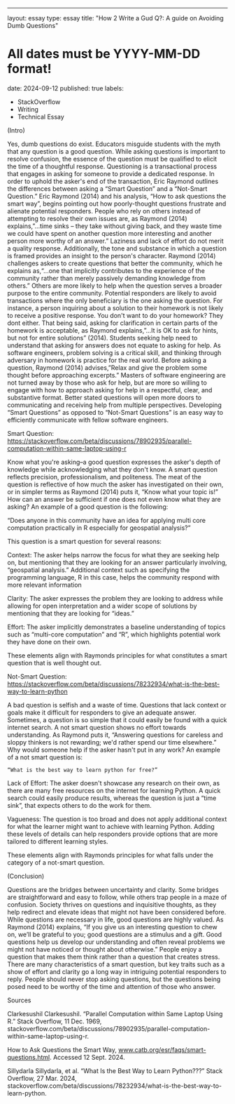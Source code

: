 ---
layout: essay
type: essay
title: "How 2 Write a Gud Q?: A guide on Avoiding Dumb Questions"
# All dates must be YYYY-MM-DD format!
date: 2024-09-12
published: true
labels:
  - StackOverflow
  - Writing
  - Technical Essay

(Intro)

Yes, dumb questions do exist. Educators misguide students with the myth that  any question is a good question. While asking questions is important to resolve confusion, the essence of the question must be qualified to elicit the time of a thoughtful response. Questioning is a transactional process that engages in asking for someone to provide a dedicated response. In order to uphold the asker's end of the transaction, Eric Raymond outlines the differences between asking a “Smart Question” and a “Not-Smart Question.” Eric Raymond (2014) and his analysis, “How to ask questions the smart way”, begins pointing out how poorly-thought questions frustrate and alienate potential responders. People who rely on others instead of attempting to resolve their own issues are, as Raymond (2014) explains,”...time sinks – they take without giving back, and they waste time we could have spent on another question more interesting and another person more worthy of an answer.” Laziness and lack of effort do not merit a quality response. 
Additionally, the tone and substance in which a question is framed provides an insight to the person's character. Raymond (2014) challenges askers to create questions that better the community, which he explains as,“...one that implicitly contributes to the experience of the community rather than merely passively demanding knowledge from others.” Others are more likely to help when the question serves a broader purpose to the entire community. Potential responders are likely to avoid transactions where the only beneficiary is the one asking the question. For instance, a person inquiring about a solution to their homework is not likely to receive a positive response. You don't want to do your homework? They dont either. That being said, asking for clarification in certain parts of the homework is acceptable, as Raymond explains,”...It is OK to ask for hints, but not for entire solutions” (2014). Students seeking help need to understand that asking for answers does not equate to asking for help. As software engineers, problem solving is a critical skill, and thinking through adversary in homework is practice for the real world. Before asking a question, Raymond (2014) advises,”Relax and give the problem some thought before approaching excerpts.” Masters of software engineering are not turned away by those who ask for help, but are more so willing to engage with how to approach asking for help in a respectful, clear, and substantive format. Better stated questions will open more doors to communicating and receiving help from multiple perspectives. Developing “Smart Questions” as opposed to “Not-Smart Questions” is an easy way to efficiently communicate with fellow software engineers. 











Smart Question: 
https://stackoverflow.com/beta/discussions/78902935/parallel-computation-within-same-laptop-using-r

Know what you're asking–a good question expresses the asker's depth of knowledge while acknowledging what they don't know. A smart question reflects precision, professionalism, and politeness. The meat of the question is reflective of how much the asker has investigated on their own, or in simpler terms as Raymond (2014) puts it, “Know what your topic is!” How can an answer be sufficient if one does not even know what they are asking? An example of a good question is the following:

“Does anyone in this community have an idea for applying multi core computation practically in R especially for geospatial analysis?”

This question is a smart question for several reasons:

Context: The asker helps narrow the focus for what they are seeking help on, but mentioning that they are looking for an answer particularly involving, “geospatial analysis.” Additional context such as specifying the programming language, R in this case, helps the community respond with more relevant information

Clarity: The asker expresses the problem they are looking to address while allowing for open interpretation and a wider scope of solutions by mentioning that they are looking for “ideas.”

Effort: The asker implicitly demonstrates a baseline understanding of topics such as “multi-core computation” and “R”, which highlights potential work they have done on their own. 

These elements align with Raymonds principles for what constitutes a smart question that is well thought out.



Not-Smart Question:
https://stackoverflow.com/beta/discussions/78232934/what-is-the-best-way-to-learn-python

A bad question is selfish and a waste of time. Questions that lack context or goals make it difficult for responders to give an adequate answer. Sometimes, a question is so simple that it could easily be found with a quick internet search. A not smart question shows no effort towards understanding. As Raymond puts it, “Answering questions for careless and sloppy thinkers is not rewarding; we'd rather spend our time elsewhere.” Why would someone help if the asker hasn't put in any work? An example of a not smart question is:

	“What is the best way to learn python for free?”

Lack of Effort: The asker doesn't showcase any research on their own, as there are many free resources on the internet for learning Python. A quick search could easily produce results, whereas the question is just a “time sink”, that expects others to do the work for them.

Vagueness: The question is too broad and does not apply additional context for what the learner might want to achieve with learning Python. Adding these levels of details can help responders provide options that are more tailored to different learning styles. 

These elements align with Raymonds principles for what falls under the category of a not-smart question. 



(Conclusion)

Questions are the bridges between uncertainty and clarity. Some bridges are straightforward and easy to follow, while others trap people in a maze of confusion. Society thrives on questions and inquisitive thoughts, as they help redirect and elevate ideas that might not have been considered before. While questions are necessary in life, good questions are highly valued. As Raymond (2014) explains, “If you give us an interesting question to chew on, we’ll be grateful to you; good questions are a stimulus and a gift. Good questions help us develop our understanding and often reveal problems we might not have noticed or thought about otherwise.” People enjoy a question that makes them think rather than a question that creates stress. There are many characteristics of a smart question, but key traits such as a show of effort and clarity go a long way in intriguing potential responders to reply. People should never stop asking questions, but the questions being posed need to be worthy of the time and attention of those who answer.

Sources

Clarkesushil                          Clarkesushil. “Parallel Computation within Same Laptop Using R.” Stack Overflow, 11 Dec. 1969, stackoverflow.com/beta/discussions/78902935/parallel-computation-within-same-laptop-using-r. 

How to Ask Questions the Smart Way, www.catb.org/esr/faqs/smart-questions.html. Accessed 12 Sept. 2024. 

Sillydarla                          Sillydarla, et al. “What Is the Best Way to Learn Python???” Stack Overflow, 27 Mar. 2024, stackoverflow.com/beta/discussions/78232934/what-is-the-best-way-to-learn-python. 


